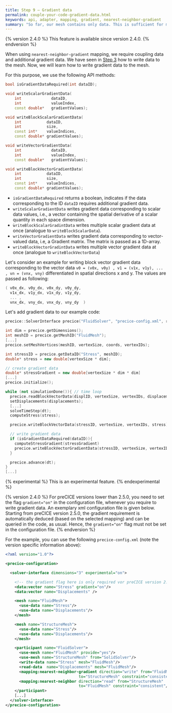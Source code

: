 ```yaml
---
title: Step 9 – Gradient data
permalink: couple-your-code-gradient-data.html
keywords: api, adapter, mapping, gradient, nearest-neighbor-gradient
summary: "So far, our mesh contains only data. This is sufficient for most of the numerical methods that preCICE offers. For nearest-neighbor-gradient mapping, however, preCICE also requires additional gradient data information. In this step, you learn how to add gradient data to the mesh."
---
```


{% version 2.4.0 %}
This feature is available since version 2.4.0.
{% endversion %}

When using `nearest-neighbor-gradient` mapping, we require coupling data and additional gradient data. We have seen in [Step 3](couple-your-code-mesh-and-data-access.html) how to write data to the mesh.
Now, we will learn how to write gradient data to the mesh.

For this purpose, we use the following API methods:

```cpp
bool isGradientDataRequired(int dataID);

void writeScalarGradientData(
    int             dataID,
    int             valueIndex,
    const double*   gradientValues);

void writeBlockScalarGradientData(
    int           dataID,
    int           size,
    const int*    valueIndices,
    const double* gradientValues);

void writeVectorGradientData(
    int             dataID,
    int             valueIndex,
    const double*   gradientValues);

void writeBlockVectorGradientData(
    int           dataID,
    int           size,
    const int*    valueIndices,
    const double* gradientValues);
```

* `isGradientDataRequired` returns a boolean, indicates if the data corresponding to the ID `dataID` requires additional gradient data.
* `writeScalarGradientData` writes gradient data corresponding to scalar data values, i.e., a vector containing the spatial derivative of a scalar quantity in each space dimension.
* `ẁriteBlockScalarGradintData` writes multiple scalar gradient data at once (analogue to `writeBlockScalarData`).
* `writeVectorGradientData` writes gradient data corresponding to vector-valued data, i.e, a Gradient matrix. The matrix is passed as a 1D-array.
* `writeBlockVectorGradintData` writes multiple vector gradient data at once (analogue to `writeBlockVectorData`)

Let's consider an example for writing block vector gradient data corresponding to the vector data `v0 = (v0x, v0y) , v1 = (v1x, v1y), ... , vn = (vnx, vny)` differentiated in spatial directions x and y.
The values are passed as following:

```cpp
( v0x_dx, v0y_dx, v0x_dy, v0y_dy,
  v1x_dx, v1y_dx, v1x_dy, v1y_dy,
  ... ,
  vnx_dx, vny_dx, vnx_dy, vny_dy  )
```

Let's add gradient data to our example code:

```cpp
precice::SolverInterface precice("FluidSolver", "precice-config.xml", rank, size); // constructor

int dim = precice.getDimensions();
int meshID = precice.getMeshID("FluidMesh");
[...]
precice.setMeshVertices(meshID, vertexSize, coords, vertexIDs);

int stressID = precice.getDataID("Stress", meshID);
double* stress = new double[vertexSize * dim];

// create gradient data
double* stressGradient = new double[vertexSize * dim * dim]
[...]
precice.initialize();

while (not simulationDone()){ // time loop
  precice.readBlockVectorData(displID, vertexSize, vertexIDs, displacements);
  setDisplacements(displacements);
  [...]
  solveTimeStep(dt);
  computeStress(stress);

  precice.writeBlockVectorData(stressID, vertexSize, vertexIDs, stress);

  // write gradient data
  if (isGradientDataRequired(dataID)){
    computeStressGradient(stressGradient)
    precice.writeBlockVectorGradientData(stressID, vertexSize, vertexIDs, stressGradient);
  }

  precice.advance(dt);
}
[...]
```

{% experimental %}
This is an experimental feature.
{% endexperimental %}

{% version 2.4.0 %}
For preCICE versions lower than 2.5.0, you need to set the flag `gradient="on"` in the configuration file, whenever you require to write gradient data. An exemplary xml configuration file is given below. Starting from preCICE version 2.5.0, the gradient requirement is automatically deduced (based on the selected mapping) and can be queried in the code, as usual. Hence, the `gradient="on"` flag must not be set in the configuration file.
{% endversion %}

For the example, you can use the following `precice-config.xml` (note the version specific information above):

```xml
<?xml version="1.0"?>

<precice-configuration>

  <solver-interface dimensions="3" experimental="on">

    <!-- the gradient flag here is only required vor preCICE version 2.4.0 -->
    <data:vector name="Stress" gradient="on"/>
    <data:vector name="Displacements" />

    <mesh name="FluidMesh">
      <use-data name="Stress"/>
      <use-data name="Displacements"/>
    </mesh>

    <mesh name="StructureMesh">
      <use-data name="Stress"/>
      <use-data name="Displacements"/>
    </mesh>

    <participant name="FluidSolver">
      <use-mesh name="FluidMesh" provide="yes"/>
      <use-mesh name="StructureMesh" from="SolidSolver"/>
      <write-data name="Stress" mesh="FluidMesh"/>
      <read-data  name="Displacements" mesh="FluidMesh"/>
      <mapping:nearest-neighbor-gradient direction="write" from="FluidMesh"
                                to="StructureMesh" constraint="consistent"/>
      <mapping:nearest-neighbor direction="read" from="StructureMesh"
                                to="FluidMesh" constraint="consistent"/>
    </participant>
    [...]
  </solver-interface>
</precice-configuration>
```
